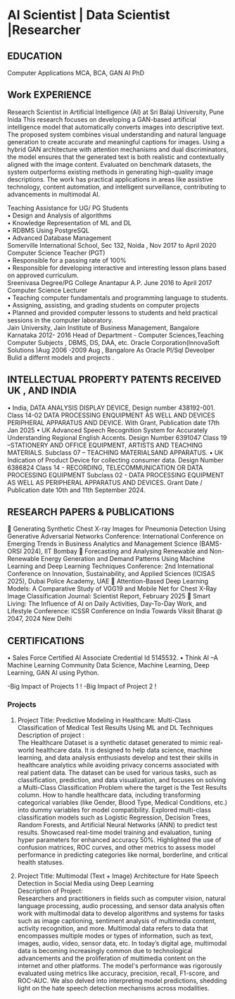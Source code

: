 # AI Scientist | Data Scientist |Researcher 

## EDUCATION 
Computer Applications MCA, BCA, GAN AI PhD

## Work EXPERIENCE
Research Scientist in Artificial Intelligence (AI) at Sri Balaji University, Pune Inida 
This research focuses on developing a GAN-based artificial intelligence model that automatically converts images into descriptive text. The proposed system combines visual understanding and natural language generation to create accurate and meaningful captions for images. Using a hybrid GAN architecture with attention mechanisms and dual discriminators, the model ensures that the generated text is both realistic and contextually aligned with the image content. Evaluated on benchmark datasets, the system outperforms existing methods in generating high-quality image descriptions. The work has practical applications in areas like assistive technology, content automation, and intelligent surveillance, contributing to advancements in multimodal AI.


Teaching Assistance for UG/ PG Students                                                                  
•	Design and Analysis of algorithms   
•	Knowledge Representation of ML and DL     
•	RDBMS Using PostgreSQL   
•	Advanced Database Management   
Somerville International School, Sec 132, Noida ,      Nov 2017 to April 2020  
 	Computer Science Teacher (PGT)  	
•	Responsible for a passing rate of 100%   
•	Responsible for developing interactive and interesting lesson plans based on approved curriculum.  
 Sreenivasa Degree/PG College Anantapur A.P.   June 2016 to April 2017   
 	Computer Science Lecturer   	
•	Teaching computer fundamentals and programming language to students.  
•	Assigning, assisting, and grading students on computer projects  
•	Planned and provided computer lessons to students and held practical sessions in the computer laboratory.    
Jain University, Jain Institute of Business Management, Bangalore Karnataka   2012- 2016
Head of Department - Computer Sciences,Teaching Computer Subjects , DBMS, DS, DAA, etc.
Oracle Corporation(InnovaSoft Solutions )Aug 2006 -2009 Aug , Bangalore 
As Oracle Pl/Sql Deveolper 
Bulid a differnt models and projects . 

## INTELLECTUAL PROPERTY PATENTS RECEIVED UK , AND INDIA
•	 India, DATA ANALYSIS DISPLAY DEVICE, Design number 438192-001. Class 14-02 DATA PROCESSING ENQUIPMENT AS WELL AND DEVICES PERIPHERAL APPARATUS AND DEVICE. With Grant, Publication date 17th Jan 2025
•	UK Advanced Speech Recognition System for Accurately Understanding Regional English Accents. Design Number 6391047 Class 19 –STATIONERY AND OFFICE EQUIPMENT, ARTISTS AND TEACHING MATERIALS. Subclass 07 – TEACHING MATERIALSAND APPARATUS.
•	UK Indication of Product Device for collecting consumer data. Design Number 6386824 Class 14 - RECORDING, TELECOMMUNICATION OR DATA PROCESSING EQUIPMENT Subclass 02 - DATA PROCESSING EQUIPMENT AS WELL AS PERIPHERAL APPARATUS AND DEVICES. Grant Date / Publication date 10th and 11th September 2024.

##  RESEARCH PAPERS & PUBLICATIONS
📌 Generating Synthetic Chest X-ray Images for Pneumonia Detection Using Generative Adversarial Networks Conference: International Conference on Emerging Trends in Business Analytics and Management Science (BAMS-ORSI 2024), IIT Bombay 
📌 Forecasting and Analysing Renewable and Non-Renewable Energy Generation and Demand Patterns Using Machine Learning and Deep Learning Techniques Conference: 2nd International Conference on Innovation, Sustainability, and Applied Sciences (ICISAS 2025), Dubai Police Academy, UAE 
📌 Attention-Based Deep Learning Models: A Comparative Study of VGG19 and Mobile Net for Chest X-Ray Image 
Classification Journal: Scientist Report, February 2025 
📌 Smart Living: The Influence of AI on Daily Activities, Day-To-Day Work, and Lifestyle Conference: ICSSR Conference on India Towards Viksit Bharat @ 2047, 2024 New Delhi 

## CERTIFICATIONS
 
•	Sales Force Certified AI Associate Credential Id 5145532.
•	 Think AI –A Machine Learning Community Data Science, Machine Learning, Deep Learning, GAN AI using Python.
 

-Big Impact of Projects 1 !
-Big Impact of Project 2 !

### Projects 
1.	Project Title: Predictive Modeling in Healthcare: Multi-Class Classification of Medical Test Results Using ML and DL Techniques  
Description of project :  
The Healthcare Dataset is a synthetic dataset generated to mimic real-world healthcare data. It is designed to help data science, machine learning, and data analysis enthusiasts develop and test their skills in healthcare analytics while avoiding privacy concerns associated with real patient data. The dataset can be used for various tasks, such as classification, prediction, and data visualization, and focuses on solving a Multi-Class Classification Problem where the target is the Test Results column. How to handle healthcare data, including transforming categorical variables (like Gender, Blood Type, Medical Conditions, etc.) into dummy variables for model compatibility. Explored multi-class classification models such as Logistic Regression, Decision Trees, Random Forests, and Artificial Neural Networks (ANN) to predict test results. Showcased real-time model training and evaluation, tuning hyper parameters for enhanced accuracy 50%. Highlighted the use of confusion matrices, ROC curves, and other metrics to assess model performance in predicting categories like normal, borderline, and critical health statuses.

 2.	Project Title: Multimodal (Text + Image) Architecture for Hate Speech Detection in Social Media using Deep Learning  
Description of Project:   
Researchers and practitioners in fields such as computer vision, natural language processing, audio processing, and sensor data analysis often work with multimodal data to develop algorithms and systems for tasks such as image captioning, sentiment analysis of multimedia content, activity recognition, and more. Multimodal data refers to data that encompasses multiple modes or types of information, such as text, images, audio, video, sensor data, etc. In today’s digital age, multimodal data is becoming increasingly common due to technological advancements and the proliferation 
of multimedia content on the internet and other platforms. The model's performance was rigorously evaluated using metrics like accuracy, precision, recall, F1-score, and ROC-AUC. We also delved into interpreting model predictions, shedding light on the hate speech detection mechanisms across modalities. 

